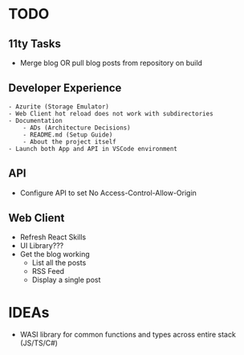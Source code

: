 # TODO

## 11ty Tasks
- Merge blog OR pull blog posts from repository on build

## Developer Experience 
    - Azurite (Storage Emulator)
    - Web Client hot reload does not work with subdirectories
    - Documentation
        - ADs (Architecture Decisions)
        - README.md (Setup Guide)
        - About the project itself
    - Launch both App and API in VSCode environment

## API
- Configure API to set No Access-Control-Allow-Origin

## Web Client
- Refresh React Skills
- UI Library???
- Get the blog working
    - List all the posts
    - RSS Feed
    - Display a single post

# IDEAs
- WASI library for common functions and types across entire stack (JS/TS/C#)